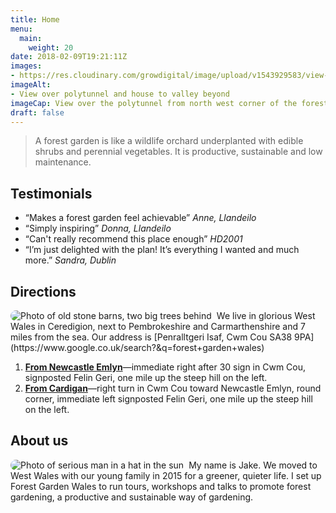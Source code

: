 ```yaml
---
title: Home
menu: 
  main:
    weight: 20
date: 2018-02-09T19:21:11Z
images: 
- https://res.cloudinary.com/growdigital/image/upload/v1543929583/view-42802795151.jpg
imageAlt: 
- View over polytunnel and house to valley beyond
imageCap: View over the polytunnel from north west corner of the forest garden
draft: false
---
```


> A forest garden is like a wildlife orchard underplanted with edible shrubs and perennial vegetables. It is productive, sustainable and low maintenance.

## Testimonials

* “Makes a forest garden feel achievable” _Anne, Llandeilo_
* “Simply inspiring” _Donna, Llandeilo_
* “Can't really recommend this place enough” _HD2001_
* “I’m just delighted with the plan! It’s everything I wanted and much more.” _Sandra, Dublin_

## Directions

<img src="https://res.cloudinary.com/growdigital/image/upload/w_94/v1552512310/barns-quare-30666693438.jpg" style="float:left; border-radius: 47px; margin-right: 0.5rem;" alt="Photo of old stone barns, two big trees behind">
We live in glorious West Wales in Ceredigion, next to Pembrokeshire and Carmarthenshire and 7 miles from the sea. Our address is [Penralltgeri Isaf, Cwm Cou SA38&nbsp;9PA](https://www.google.co.uk/search?&q=forest+garden+wales)

1. **[From Newcastle Emlyn](https://binged.it/2DSTVAJ)**—immediate right after 30 sign in Cwm Cou, signposted Felin Geri, one mile up the steep hill on the left.
2. **[From Cardigan](https://binged.it/2DSwGqh)**—right turn in Cwm Cou toward Newcastle Emlyn, round corner, immediate left signposted Felin Geri, one mile up the steep hill on the left.

## About us

<img src="https://res.cloudinary.com/growdigital/image/upload/w_94/v1552470457/scythe-square-face.jpg" style="float:left; border-radius: 47px; margin-right: 0.5rem;" alt="Photo of serious man in a hat in the sun">
My name is Jake. We moved to West Wales with our young family in 2015 for a greener, quieter life. I set up Forest Garden Wales to run tours, workshops and talks to promote forest gardening, a productive and sustainable way of gardening. 
